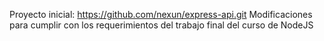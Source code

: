 
Proyecto inicial: https://github.com/nexun/express-api.git
Modificaciones para cumplir con los requerimientos del trabajo final del curso de NodeJS
